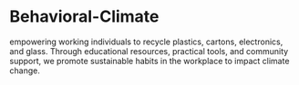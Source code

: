 # Behavioral-Climate
empowering working individuals to recycle plastics, cartons, electronics, and glass. Through educational resources, practical tools, and community support, we promote sustainable habits in the workplace to impact climate change.
